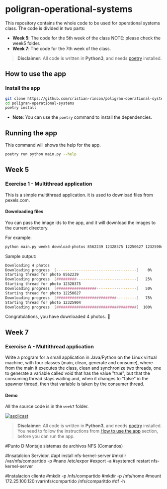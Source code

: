 # poligran-operational-systems
This repository contains the whole code to be used for operational systems class. The code is divided in two parts:

* **Week 5**: The code for the 5th week of the class NOTE: please check the week5 folder.
* **Week 7**: The code for the 7th week of the class.

> **Disclaimer:** All code is written in **Python3**, and needs [poetry](https://python-poetry.org/) installed.

## How to use the app

### Install the app

```bash
git clone https://github.com/cristian-rincon/poligran-operational-systems
cd poligran-operational-systems
poetry install
```

* **Note**: You can use the `poetry` command to install the dependencies.

## Running the app

This command will shows the help for the app.

```bash
poetry run python main.py --help
```


## Week 5

### Exercise 1 - Multithread application

This is a simple multithread application. it is used to download files from pexels.com.

#### Downloading files

You can pass the image ids to the app, and it will download the images to the current directory.

For example:

```bash
python main.py week5 download-photos 8562239 12328375 12250627 12325904
```

Sample output:

```bash
Downloading 4 photos
Downloading progress  [------------------------------------]    0%
Starting thread for photo 8562239
Downloading progress  [#########---------------------------]   25%
Starting thread for photo 12328375
Downloading progress  [##################------------------]   50%
Starting thread for photo 12250627
Downloading progress  [###########################---------]   75%
Starting thread for photo 12325904
Downloading progress  [####################################]  100%
```

Congratulations, you have downloaded 4 photos. :rocket:

## Week 7

### Exercise A - Multithread application

Write a program for a small application in Java/Python on the Linux virtual machine,
with four classes (main, clean, generate and consume), where from the main it executes
the class, clean and synchronize two threads, one to generate a variable called void that
has the value "true", but that the consuming thread stays waiting and, when it changes
to "false" in the spawner thread, then that variable is taken by the consumer thread.

#### Demo

All the source code is in the `week7` folder.

[![asciicast](https://asciinema.org/a/503409.svg)](https://asciinema.org/a/503409)

> **Disclaimer:** All code is written in **Python3**, and needs [poetry](https://python-poetry.org/) installed. You need to follow the instructions from [How to use the app](#how-to-use-the-app) section, before you can run the app.



#Punto D Montaje sistemas de archivos NFS (Comandos)

#Insatalcion Servidor.
#apt install nfs-kernel-server
#mkdir /var/nfs/compartido -p
#nano /etc/expor 
#export -a 
#systemctl restart nfs-kernel-server


#Instalacion cliente
#mkdir -p /nfs/compartido
#mkdir -p /nfs/home
#mount  172.25.100.120:/var/nfs/compartido /nfs/comparitdo
#df -h
